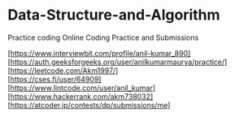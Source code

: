 # Data-Structure-and-Algorithm
Practice coding
Online Coding Practice and Submissions 

[https://www.interviewbit.com/profile/anil-kumar_890]<br>
[https://auth.geeksforgeeks.org/user/anilkumarmaurya/practice/]<br>
[https://leetcode.com/Akm1997/]<br>
[https://cses.fi/user/64909]<br>
[https://www.lintcode.com/user/anil_kumar]<br>
[https://www.hackerrank.com/akm738032]<br>
[https://atcoder.jp/contests/dp/submissions/me]
